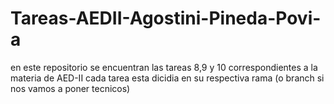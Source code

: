 # Tareas-AEDII-Agostini-Pineda-Povi-a
en este repositorio se encuentran las tareas 8,9 y 10 correspondientes a la materia de AED-II
cada tarea esta dicidia en su respectiva rama (o branch si nos vamos a poner tecnicos) 
